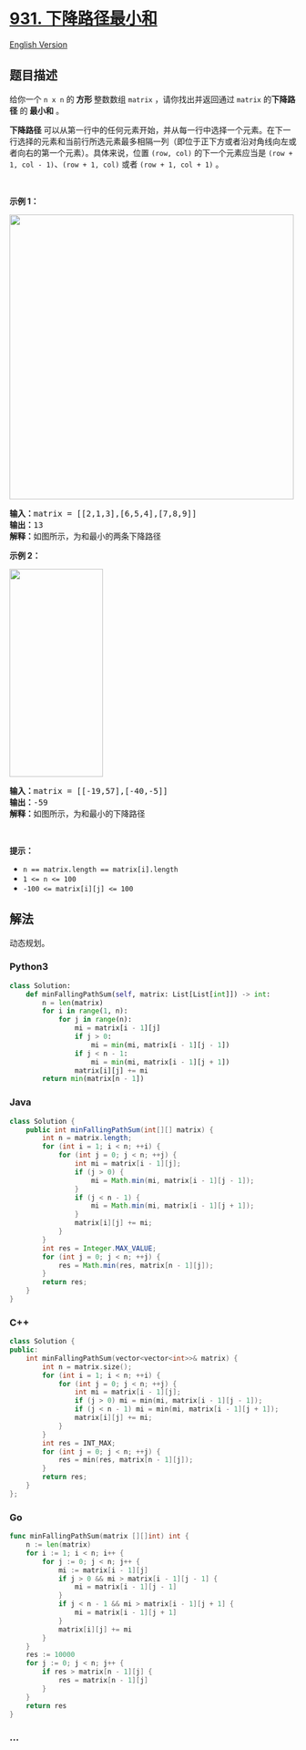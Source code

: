# [931. 下降路径最小和](https://leetcode.cn/problems/minimum-falling-path-sum)

[English Version](/solution/0900-0999/0931.Minimum%20Falling%20Path%20Sum/README_EN.md)

## 题目描述

<!-- 这里写题目描述 -->

<p>给你一个 <code>n x n</code> 的<strong> 方形 </strong>整数数组&nbsp;<code>matrix</code> ，请你找出并返回通过 <code>matrix</code> 的<strong>下降路径</strong><em> </em>的<strong> </strong><strong>最小和</strong> 。</p>

<p><strong>下降路径</strong> 可以从第一行中的任何元素开始，并从每一行中选择一个元素。在下一行选择的元素和当前行所选元素最多相隔一列（即位于正下方或者沿对角线向左或者向右的第一个元素）。具体来说，位置 <code>(row, col)</code> 的下一个元素应当是 <code>(row + 1, col - 1)</code>、<code>(row + 1, col)</code> 或者 <code>(row + 1, col + 1)</code> 。</p>

<p>&nbsp;</p>

<p><strong>示例 1：</strong></p>

<p><img alt="" src="https://fastly.jsdelivr.net/gh/doocs/leetcode@main/solution/0900-0999/0931.Minimum%20Falling%20Path%20Sum/images/failing1-grid.jpg" style="height: 500px; width: 499px;" /></p>

<pre>
<strong>输入：</strong>matrix = [[2,1,3],[6,5,4],[7,8,9]]
<strong>输出：</strong>13
<strong>解释：</strong>如图所示，为和最小的两条下降路径
</pre>

<p><strong>示例 2：</strong></p>

<p><img alt="" src="https://fastly.jsdelivr.net/gh/doocs/leetcode@main/solution/0900-0999/0931.Minimum%20Falling%20Path%20Sum/images/failing2-grid.jpg" style="height: 365px; width: 164px;" /></p>

<pre>
<strong>输入：</strong>matrix = [[-19,57],[-40,-5]]
<strong>输出：</strong>-59
<strong>解释：</strong>如图所示，为和最小的下降路径
</pre>

<p>&nbsp;</p>

<p><strong>提示：</strong></p>

<ul>
	<li><code>n == matrix.length == matrix[i].length</code></li>
	<li><code>1 &lt;= n &lt;= 100</code></li>
	<li><code>-100 &lt;= matrix[i][j] &lt;= 100</code></li>
</ul>

## 解法

<!-- 这里可写通用的实现逻辑 -->

动态规划。

<!-- tabs:start -->

### **Python3**

<!-- 这里可写当前语言的特殊实现逻辑 -->

```python
class Solution:
    def minFallingPathSum(self, matrix: List[List[int]]) -> int:
        n = len(matrix)
        for i in range(1, n):
            for j in range(n):
                mi = matrix[i - 1][j]
                if j > 0:
                    mi = min(mi, matrix[i - 1][j - 1])
                if j < n - 1:
                    mi = min(mi, matrix[i - 1][j + 1])
                matrix[i][j] += mi
        return min(matrix[n - 1])
```

### **Java**

<!-- 这里可写当前语言的特殊实现逻辑 -->

```java
class Solution {
    public int minFallingPathSum(int[][] matrix) {
        int n = matrix.length;
        for (int i = 1; i < n; ++i) {
            for (int j = 0; j < n; ++j) {
                int mi = matrix[i - 1][j];
                if (j > 0) {
                    mi = Math.min(mi, matrix[i - 1][j - 1]);
                }
                if (j < n - 1) {
                    mi = Math.min(mi, matrix[i - 1][j + 1]);
                }
                matrix[i][j] += mi;
            }
        }
        int res = Integer.MAX_VALUE;
        for (int j = 0; j < n; ++j) {
            res = Math.min(res, matrix[n - 1][j]);
        }
        return res;
    }
}
```

### **C++**

```cpp
class Solution {
public:
    int minFallingPathSum(vector<vector<int>>& matrix) {
        int n = matrix.size();
        for (int i = 1; i < n; ++i) {
            for (int j = 0; j < n; ++j) {
                int mi = matrix[i - 1][j];
                if (j > 0) mi = min(mi, matrix[i - 1][j - 1]);
                if (j < n - 1) mi = min(mi, matrix[i - 1][j + 1]);
                matrix[i][j] += mi;
            }
        }
        int res = INT_MAX;
        for (int j = 0; j < n; ++j) {
            res = min(res, matrix[n - 1][j]);
        }
        return res;
    }
};
```

### **Go**

```go
func minFallingPathSum(matrix [][]int) int {
    n := len(matrix)
    for i := 1; i < n; i++ {
        for j := 0; j < n; j++ {
            mi := matrix[i - 1][j]
            if j > 0 && mi > matrix[i - 1][j - 1] {
                mi = matrix[i - 1][j - 1]
            }
            if j < n - 1 && mi > matrix[i - 1][j + 1] {
                mi = matrix[i - 1][j + 1]
            }
            matrix[i][j] += mi
        }
    }
    res := 10000
    for j := 0; j < n; j++ {
        if res > matrix[n - 1][j] {
            res = matrix[n - 1][j]
        }
    }
    return res
}
```

### **...**

```

```

<!-- tabs:end -->
